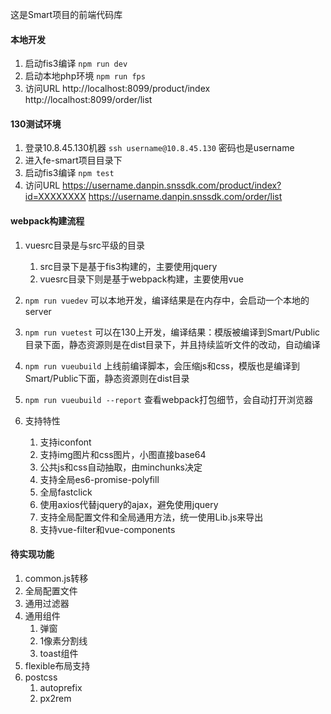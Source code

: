 这是Smart项目的前端代码库

#### 本地开发
1. 启动fis3编译
`npm run dev`
1. 启动本地php环境
`npm run fps`
1. 访问URL
http://localhost:8099/product/index
http://localhost:8099/order/list


#### 130测试环境
1. 登录10.8.45.130机器
`ssh username@10.8.45.130`
密码也是username
1. 进入fe-smart项目目录下
1. 启动fis3编译
`npm test`
1. 访问URL
https://username.danpin.snssdk.com/product/index?id=XXXXXXXX
https://username.danpin.snssdk.com/order/list


#### webpack构建流程
1. vuesrc目录是与src平级的目录
    1. src目录下是基于fis3构建的，主要使用jquery
    1. vuesrc目录下则是基于webpack构建，主要使用vue
1. `npm run vuedev` 可以本地开发，编译结果是在内存中，会启动一个本地的server
1. `npm run vuetest` 可以在130上开发，编译结果：模版被编译到Smart/Public目录下面，静态资源则是在dist目录下，并且持续监听文件的改动，自动编译
1. `npm run vueubuild` 上线前编译脚本，会压缩js和css，模版也是编译到Smart/Public下面，静态资源则在dist目录
1. `npm run vueubuild --report` 查看webpack打包细节，会自动打开浏览器

1. 支持特性
    1. 支持iconfont
    1. 支持img图片和css图片，小图直接base64
    1. 公共js和css自动抽取，由minchunks决定
    1. 支持全局es6-promise-polyfill
    1. 全局fastclick
    1. 使用axios代替jquery的ajax，避免使用jquery
    1. 支持全局配置文件和全局通用方法，统一使用Lib.js来导出
    1. 支持vue-filter和vue-components

#### 待实现功能
1. common.js转移
1. 全局配置文件
1. 通用过滤器
1. 通用组件
    1. 弹窗
    1. 1像素分割线
    1. toast组件
1. flexible布局支持
1. postcss
    1. autoprefix
    1. px2rem
